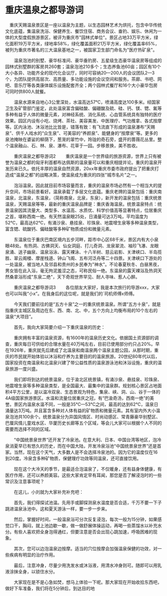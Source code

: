 # 重庆温泉之都导游词
　重庆天赐温泉景区是一座以温泉为主题，以生态园林艺术为烘托，包含中华传统文化底蕴，集温泉洗浴、保健养生、餐饮住宿、商务会议、垂钓、娱乐、休闲为一体的大型度假旅游景区，被评为重庆市"园林式单位"。景区占地33万平方米，绿化面积19万平方米，绿地率58%，绿化覆盖面积21万平方米，绿化覆盖率65%，被列为重庆市著名的三大温泉基地之一，被国家卫生部门命名为"医疗热矿泉"。

　　温泉泡池的别墅、豪华标准间、豪华垂钓房、五星级生态豪华温泉房等组成的园林式别墅群的客房共260套；温泉泡池210多个；生态养鱼池60亩；园区有10个大小各异、功能齐全的现代化会议厅，同时可容纳20—200人的会议团队2—3个，为团队提供高层次、高质量、多功能设施的会议空间和服务。茶廊、书吧、网吧、音乐厅等各类康体娱乐设施配套齐全；两个园林式餐厅和16个大小豪华包房可同时供800人就餐。

　　温泉水源来自地心3公里深处，水温高达57℃，喷涌高度达100多米。经国家卫生及矿管部门鉴定，此处温泉富含偏硅酸、偏硼酸及硫、硅、钙、镁、锶、氟等多种有益于人体的微量元素，对神经系统、消化系统、心血管系统具有独特的医疗效果。园区内设有小吃、烧烤、茶社、美容美发、中医理疗、气功推拿、各式按摩等。区内泳池、沐浴池比比皆是，错落有致：有飞流直下形成的温泉瀑布“天赐泉”、供千人戏水的“众生泉”、可美容的“养颜泉”、能健身的“按摩泉”等。更多的泉池掩映在婆娑的柳荫下，葱茏的翠竹中，玲珑的奇石旁，盛开的蔷薇花丛里。整个温泉融山、石、林、泉、瀑布、花草于一园。步移景换，美不胜收。

　　重庆温泉之都导游词2
　　重庆温泉是一个世界级的旅游资源，世界上只有被誉为温泉之都的匈牙利首都布达佩斯的温泉量可以和重庆相提并论。重庆的温泉开发历来已久。依托丰厚的温泉自然资源，20xx年重庆市委市政府提出了把重庆打造成"温泉之都"的战略决策，使温泉成为重庆的四张"城市名片"之一。

　　泡浴温泉。因此就目前市场容量而言，重庆的温泉市场必然有一个相当大的提升空间，市场前景看好。温泉承载了多层文化底蕴。重庆老牌的温泉包括：重庆南温泉，北温泉，东温泉，（简称南泉，北泉，东泉），新开发的温泉包括：重庆统景温泉，天赐温泉等等，最新的重庆温泉品牌是：重庆香海温泉。统景温泉特点：统景温泉因其流量大、类型多、水温高、水质优、科学价值高等显著特点，位居重庆之首，堪称西南一绝。有天然温泉眼25处，日涌量可达3万吨，平均温度为52℃，最高达62℃，有涌沙泉、悬挂泉、珍珠泉、地震增生泉等多种温泉类型，富含锶、硫酸钙、偏硅酸等多种矿物质成份和微量元素。

　　东温泉位于重庆巴南区境内五步河畔，距市中心区68千米，景区内有大小泉眼48处。有热洞、古佛洞天、仙女洞庭、打儿奇洞、龙泉翠流、袖珍飞瀑、龙眼泉涌、送子幽泉、温泉浴泳、露天裸泳、十八半树、慈云岩影、关津峡口、半岛揽胜、翠云阁楼、摩崖栈道、钟山飞阁、五布河泛舟等二十四景。关津峡口下游处的一处温泉，被当地人及邻县和贵州的乡民奉为"神水"。不论春夏秋冬、白昼黑夜，男女皆在此入浴，毫无拘泥羞涩之态，可称民俗一绝。东温泉的露天裸浴及热洞天然桑拿浴形成"东泉二绝"，天下奇观世界罕见、耐人寻味、惹人心醉。

　　重庆温泉之都导游词3
　　各位朋友大家好，我是本次旅行的导游xxx，大家也可以叫我“小x”。在我身后的这位呢，就是我们的`司机师傅x师傅。

　　今天我们要前往的是“五方十泉”之一的重庆统景温泉。所谓“五方十泉”，就是指重庆主城区及周边在东、西、南、北、中，五个方向上均衡布局的10个左右的温泉“大项目”。

　　首先，我向大家简要介绍一下重庆温泉的历史：

　　重庆拥有丰富的温泉资源，有1600年的温泉历史文化。依据国土资源部的调查，重庆每日可供给的合理水量在40万吨左右，目前已使用部分约只占20%。早在1926年，重庆就先后建成了北温泉和南温泉两个温泉主题公园，从那时期，重庆的市民就开始体验以沐浴和疗养为主要目的的温泉旅游。20世纪80年代以后，国家投资在南温泉和北温泉兴建了带公益性质的温泉游泳池和沐浴设施，重庆的温泉旅游一度兴盛。

　　我们即将到达的统景温泉，位于渝北区统景镇，有涌沙泉、悬挂泉、珍珠泉、地震增生泉等多种温泉类型，是全国最大、最集中的温泉群。规划核心景区占地面积4平方公里，是以温冷双泉、生态景观为特色，集泉、峡、洞、山、谷于一体的4A级国家旅游景区。水温和流量位居重庆之冠，有“巴渝奇汤，西南一绝”的美誉。景区内温泉水温不同，一般是35℃—53℃之间，最高的达到62℃，温泉日涌量达3万吨。并且富含多种对人体有益的矿物质和微量元素。其有室内外大小温泉泡池共100余个。统景温泉分为异国风情区、时尚动感区、常青藤豪华别墅区、巴厘风情儿童戏水区、华厦历史长廊等五个区域，等会儿大家可以根据个人不同的需要而选择不同的区域。

　　“中国统景泉世界”还开发了冷泉池。在意大利、日本、中国台湾等地区，泡冷泉消夏早已有悠久的历史，而在中国大陆，开发冷泉浴池“中国统景泉世界”还是首家。当然，现在这个天气，大多数人是不会选择冷泉池的。因为它的温度仅在16到20度。冷泉含多种矿物质，保健理疗功效等同温泉，还可直接饮用。

　　现在这个大冷天的季节，是最适合泡温泉了，不仅暖身，还有益身体健康，有医疗作用，还可以养颜美容。这些大家肯定早有耳闻，那您是否了解浸泡时的一些常识及注意事项呢？

　　在这儿，小刘就为大家补充补充吧：

　　首先，我们得探试池温。先用手或脚探测泉水温度是否合适，千万不要一下子跳进温泉泳池中。这和夏天游泳一样，要一步一步来。

　　然后，掌握好时间，一般温泉浴可分次反复浸泡，每次一般为15分钟，如果感觉口干，胸闷，就上池边歇一歇，做一做舒展体操运动，再喝一些蒸馏水以补充水分。有些人喜欢把全身泡得通红，但要注意是否会出现心跳加速，呼吸困难的现象。

　　其次，您可以边泡温泉边按摩。适当的穴位按摩会加强温泉保健的功效，对一些疾病有明显的治疗作用。

　　最后，注意冲身，尽量少用洗发水或沐浴液，用清水冲身则可。随即可以用乳液涂抹全身，以锁住水分。

　　大家现在是不是心急如焚，想马上体验一下呢。那大家现在开始收拾东西吧，做好下车准备，我们将在5分钟后，到达目的地

